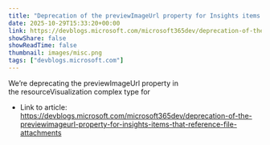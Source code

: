 ```yaml
---
title: "Deprecation of the previewImageUrl property for Insights items that reference file attachments"
date: 2025-10-29T15:33:20+00:00
link: https://devblogs.microsoft.com/microsoft365dev/deprecation-of-the-previewimageurl-property-for-insights-items-that-reference-file-attachments
showShare: false
showReadTime: false
thumbnail: images/misc.png
tags: ["devblogs.microsoft.com"]
---
```

We’re deprecating the previewImageUrl property in the resourceVisualization complex type for

- Link to article: https://devblogs.microsoft.com/microsoft365dev/deprecation-of-the-previewimageurl-property-for-insights-items-that-reference-file-attachments